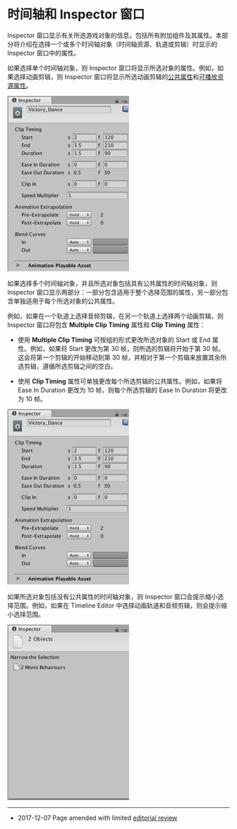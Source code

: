 # 时间轴和 Inspector 窗口

Inspector 窗口显示有关所选游戏对象的信息，包括所有附加组件及其属性。本部分将介绍在选择一个或多个时间轴对象（时间轴资源、轨道或剪辑）时显示的 Inspector 窗口中的属性。

如果选择单个时间轴对象，则 Inspector 窗口将显示所选对象的属性。例如，如果选择动画剪辑，则 Inspector 窗口将显示所选动画剪辑的[公共属性](TimelineAnimationClipProperties.html)和[可播放资源属性](TimelineAnimationClipPlayableProperties.html)。

![在 Timeline Editor 窗口中选择动画剪辑时显示的 Inspector 窗口](../uploads/Main/timeline_inspector_animation_clip.png)

如果选择多个时间轴对象，并且所选对象包括具有公共属性的时间轴对象，则 Inspector 窗口显示两部分：一部分包含适用于整个选择范围的属性，另一部分包含单独适用于每个所选对象的公共属性。

例如，如果在一个轨道上选择音频剪辑，在另一个轨道上选择两个动画剪辑，则 Inspector 窗口将包含 **Multiple Clip Timing** 属性和 **Clip Timing** 属性：

* 使用 **Multiple Clip Timing** 可按组的形式更改所选对象的 Start 或 End 属性。例如，如果将 Start 更改为第 30 帧，则所选的剪辑将开始于第 30 帧。这会将第一个剪辑的开始移动到第 30 帧，并相对于第一个剪辑来放置其余所选剪辑，遵循所选剪辑之间的空白。

* 使用 **Clip Timing** 属性可单独更改每个所选剪辑的公共属性。例如，如果将 Ease In Duration 更改为 10 帧，则每个所选剪辑的 Ease In Duration 将更改为 10 帧。

![在 Timeline Editor 窗口中的多个轨道上选择多个剪辑时显示的 Inspector 窗口。如果所选剪辑具有不同的属性值，则该值由短划线（“-”）表示](../uploads/Main/timeline_inspector_animation_clip.png)

如果所选对象包括没有公共属性的时间轴对象，则 Inspector 窗口会提示缩小选择范围。例如，如果在 Timeline Editor 中选择动画轨道和音频剪辑，则会提示缩小选择范围。

![如果选择不同类型的对象，则 Inspector 窗口会提示将选择范围缩小为类似对象](../uploads/Main/timeline_inspector_narrow_selection.png)

---
* <span class="page-edit">2017-12-07  Page amended with limited [editorial review](DocumentationEditorialReview.html)
</span>

